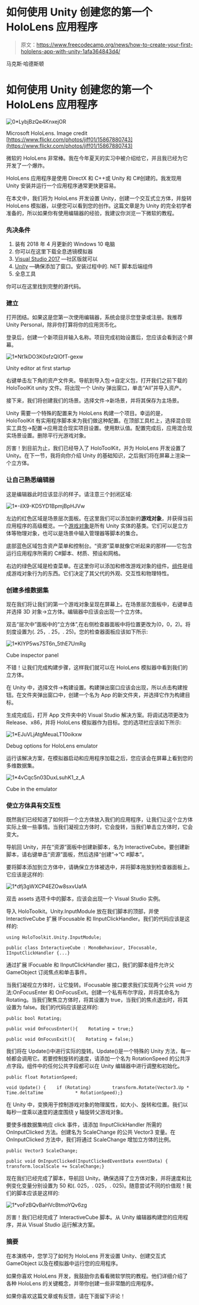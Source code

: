 # 如何使用 Unity 创建您的第一个 HoloLens 应用程序

> 原文：<https://www.freecodecamp.org/news/how-to-create-your-first-hololens-app-with-unity-1afa364843d4/>

马克斯·哈德斯顿

# 如何使用 Unity 创建您的第一个 HoloLens 应用程序

![0*LybjBzQe4KnxejOR](img/a1512ab8e83513e93a86feb98dfe8e47.png)

Microsoft HoloLens. Image credit [https://www.flickr.com/photos/jiff01/15867880743](https://www.flickr.com/photos/jiff01/15867880743)

微软的 HoloLens 非常棒。我在今年夏天的实习中被介绍给它，并且我已经为它开发了一个爆炸。

HoloLens 应用程序是使用 DirectX 和 C++或 Unity 和 C#创建的。我发现用 Unity 安装并运行一个应用程序通常更快更容易。

在本文中，我们将为 HoloLens 开发设置 Unity，创建一个交互式立方体，并旋转 HoloLens 模拟器，以便您可以看到您的创作。这篇文章是为 Unity 的完全初学者准备的，所以如果你有使用编辑器的经验，我建议你浏览一下微软的教程。

### 先决条件

1.  装有 2018 年 4 月更新的 Windows 10 电脑
2.  你可以在这里下载全息透镜模拟器
3.  [Visual Studio 2017](https://developer.microsoft.com/en-us/windows/downloads) —社区版就可以
4.  [Unity](https://store.unity.com/download) —确保添加了窗口。安装过程中的. NET 脚本后端组件
5.  全息工具

你可以在这里找到完整的源代码。

### 建立

打开团结。如果这是您第一次使用编辑器，系统会提示您登录或注册。我推荐 Unity Personal，除非你打算将你的应用货币化。

登录后，创建一个新项目并输入名称。项目完成初始设置后，您应该会看到这个屏幕。

![1*Nt1kDO3K0sfzQIOfT-gexw](img/af5f31784b78223980efb4684c83fa4e.png)

Unity editor at first startup

右键单击左下角的资产文件夹。导航到导入包->自定义包，打开我们之前下载的 HoloToolKit unity 文件。将出现一个 Unity 弹出窗口，单击“All”并导入资产。

接下来，我们将创建我们的场景。选择文件->新场景，并将其保存为主场景。

Unity 需要一个特殊的配置来为 HoloLens 构建一个项目。幸运的是，HoloToolKit 有实用程序脚本来为我们做这种配置。在顶部工具栏上，选择混合现实工具包->配置->应用混合现实项目设置。使用默认值。配置完成后，应用混合现实场景设置。删除平行光游戏对象。

厉害！到目前为止，我们已经导入了 HoloToolKit，并为 HoloLens 开发设置了 Unity。在下一节，我将向你介绍 Unity 的基础知识，之后我们将在屏幕上渲染一个立方体。

### 让自己熟悉编辑器

这是编辑器此时应该显示的样子。请注意三个封闭区域:

![1*-ilX9-KD5YD1BpmjBpHJVw](img/6fe1aea4121ad89bd23e9b9b762ba995.png)

左边的红色区域是场景层次面板。在这里我们可以添加新的**游戏对象**，并获得当前应用程序的高级概览。一个[游戏对象](https://docs.unity3d.com/ScriptReference/GameObject.html)是所有 Unity 实体的基类。它们可以是立方体等物理对象，也可以是场景中输入管理器等脚本的集合。

底部蓝色区域包含资产菜单和控制台。“资源”菜单就像它听起来的那样——它包含运行应用程序所需的 C#脚本、材质、预设和网格。

右边的绿色区域是检查菜单。在这里你可以添加和修改游戏对象的组件。[组件](https://docs.unity3d.com/ScriptReference/Component.html)是组成游戏对象行为的东西。它们决定了其父代的外观、交互性和物理特性。

### 创建多维数据集

现在我们将让我们的第一个游戏对象呈现在屏幕上。在场景层次面板中，右键单击并选择 3D 对象->立方体。编辑器中应该会出现一个立方体。

双击“层次中”面板中的“立方体”,在右侧检查器面板中将位置更改为(0，0，2)。将刻度设置为(. 25，. 25，. 25)。您的检查器面板应该如下所示:

![1*KIYP5ws7ST6n_5thE7UmRg](img/c16ae366b5c1cb209b2f9ef4fb9e15de.png)

Cube inspector panel

不错！让我们完成构建步骤，这样我们就可以在 HoloLens 模拟器中看到我们的立方体。

在 Unity 中，选择文件->构建设置。构建弹出窗口应该会出现，所以点击构建按钮。在文件夹弹出窗口中，创建一个名为 App 的新文件夹，并选择它作为构建目标。

生成完成后，打开 App 文件夹中的 Visual Studio 解决方案。将调试选项更改为 Release、x86，并将 HoloLens 模拟器作为目标。您的选项栏应该如下所示:

![1*EJuVLjAtgMeuaLT10oikxw](img/02c7ec0e5301dadad32d42aa2c2edf25.png)

Debug options for HoloLens emulator

运行该解决方案，在模拟器启动和应用程序加载之后，您应该会在屏幕上看到您的多维数据集。

![1*4vCqc5n03DuxLsuhK1_z_A](img/32687fcc603af4c3b61c39273ae465e4.png)

Cube in the emulator

### 使立方体具有交互性

既然我们已经知道了如何将一个立方体放入我们的应用程序，让我们让这个立方体实际上做一些事情。当我们凝视立方体时，它会旋转，当我们单击立方体时，它会变大。

导航回 Unity，并在“资源”面板中创建新脚本，名为 InteractiveCube。要创建新脚本，请右键单击“资源”面板，然后选择“创建”->“C #脚本”。

要将脚本添加到立方体中，请确保立方体被选中，并将脚本拖放到检查器面板上。它应该是这样的:

![1*dfj3gWXCP4EZOw8sxvUafA](img/109e304eb26355550702e6946680c8bc.png)

双击 assets 选项卡中的脚本，应该会出现一个 Visual Studio 实例。

导入 HoloToolkit。Unity.InputModule 放在我们脚本的顶部，并使 InteractiveCube 扩展 IFocusable 和 IInputClickHandler。我们的代码应该是这样的:

```
using HoloToolkit.Unity.InputModule;
```

```
public class InteractiveCube : MonoBehaviour, IFocusable, IInputClickHandler {...} 
```

通过扩展 IFocuable 和 IInputClickHandler 接口，我们的脚本组件允许父 GameObject 订阅焦点和单击事件。

当我们凝视立方体时，让它旋转。IFocusable 接口要求我们实现两个公共 void 方法:OnFocusEnter 和 OnFocusExit。创建一个私有布尔字段，并将其命名为 Rotating。当我们聚焦立方体时，将其设置为 true，当我们的焦点退出时，将其设置为 false。我们的代码应该是这样的:

```
public bool Rotating;
```

```
public void OnFocusEnter(){    Rotating = true;}
```

```
public void OnFocusExit(){    Rotating = false;}
```

我们将在 Update()中进行实际的旋转。Update()是一个特殊的 Unity 方法，每一帧都会调用它。若要控制旋转的速度，请添加一个名为 RotationSpeed 的公共浮点字段。组件中的任何公共字段都可以在 Unity 编辑器中进行调整和初始化。

```
public float RotationSpeed;
```

```
void Update() {    if (Rotating)        transform.Rotate(Vector3.Up * Time.deltaTime            * RotationSpeed);}
```

在 Unity 中，变换用于控制游戏对象的物理属性，如大小、旋转和位置。我们以每秒一度乘以速度的速度围绕 y 轴旋转父游戏对象。

要使多维数据集响应 click 事件，请添加 IInputClickHandler 所需的 OnInputClicked 方法。创建名为 ScaleChange 的公共 Vector3 变量。在 OnInputClicked 方法中，我们将通过 ScaleChange 增加立方体的比例。

```
public Vector3 ScaleChange;
```

```
public void OnInputClicked(InputClickedEventData eventData) {    transform.localScale += ScaleChange;}
```

现在我们已经完成了脚本，导航回 Unity。确保选择了立方体对象，并将速度和比例变化变量分别设置为 50 和(. 025，. 025，. 025)。随意尝试不同的价值观！我们的脚本应该是这样的:

![1*voFzBQvBaHVcBtmoYQv6zg](img/c593866ec692d7b327d815ea968bef1b.png)

厉害！我们已经完成了 InteractiveCube 脚本。从 Unity 编辑器构建您的应用程序，并从 Visual Studio 运行解决方案。

### 摘要

在本演练中，您学习了如何为 HoloLens 开发设置 Unity、创建交互式 GameObject 以及在模拟器中运行您的应用程序。

如果你喜欢 HoloLens 开发，我鼓励你去看看微软学院的教程。他们详细介绍了各种 HoloLens 的关键概念，并带你创建一些非常酷的应用程序。

如果你喜欢这篇文章或有反馈，请在下面留下评论！